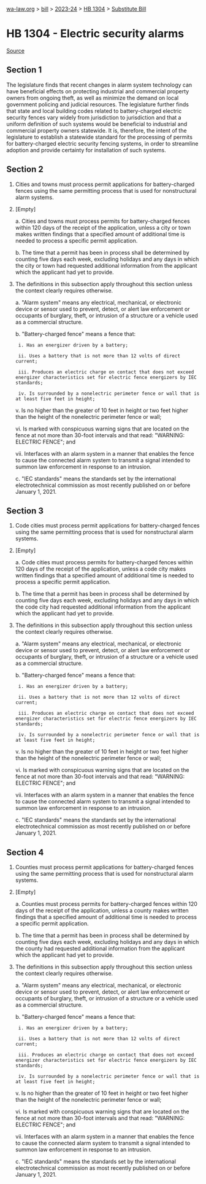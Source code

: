 [wa-law.org](/) > [bill](/bill/) > [2023-24](/bill/2023-24/) > [HB 1304](/bill/2023-24/hb/1304/) > [Substitute Bill](/bill/2023-24/hb/1304/S/)

# HB 1304 - Electric security alarms

[Source](http://lawfilesext.leg.wa.gov/biennium/2023-24/Pdf/Bills/House%20Bills/1304-S.pdf)

## Section 1
The legislature finds that recent changes in alarm system technology can have beneficial effects on protecting industrial and commercial property owners from ongoing theft, as well as minimize the demand on local government policing and judicial resources. The legislature further finds that state and local building codes related to battery-charged electric security fences vary widely from jurisdiction to jurisdiction and that a uniform definition of such systems would be beneficial to industrial and commercial property owners statewide. It is, therefore, the intent of the legislature to establish a statewide standard for the processing of permits for battery-charged electric security fencing systems, in order to streamline adoption and provide certainty for installation of such systems.

## Section 2
1. Cities and towns must process permit applications for battery-charged fences using the same permitting process that is used for nonstructural alarm systems.

2. [Empty]

    a. Cities and towns must process permits for battery-charged fences within 120 days of the receipt of the application, unless a city or town makes written findings that a specified amount of additional time is needed to process a specific permit application.

    b. The time that a permit has been in process shall be determined by counting five days each week, excluding holidays and any days in which the city or town had requested additional information from the applicant which the applicant had yet to provide.

3. The definitions in this subsection apply throughout this section unless the context clearly requires otherwise.

    a. "Alarm system" means any electrical, mechanical, or electronic device or sensor used to prevent, detect, or alert law enforcement or occupants of burglary, theft, or intrusion of a structure or a vehicle used as a commercial structure.

    b. "Battery-charged fence" means a fence that:

        i. Has an energizer driven by a battery;

        ii. Uses a battery that is not more than 12 volts of direct current;

        iii. Produces an electric charge on contact that does not exceed energizer characteristics set for electric fence energizers by IEC standards;

        iv. Is surrounded by a nonelectric perimeter fence or wall that is at least five feet in height;

    v. Is no higher than the greater of 10 feet in height or two feet higher than the height of the nonelectric perimeter fence or wall;

    vi. Is marked with conspicuous warning signs that are located on the fence at not more than 30-foot intervals and that read: "WARNING: ELECTRIC FENCE"; and

    vii. Interfaces with an alarm system in a manner that enables the fence to cause the connected alarm system to transmit a signal intended to summon law enforcement in response to an intrusion.

    c. "IEC standards" means the standards set by the international electrotechnical commission as most recently published on or before January 1, 2021.

## Section 3
1. Code cities must process permit applications for battery-charged fences using the same permitting process that is used for nonstructural alarm systems.

2. [Empty]

    a. Code cities must process permits for battery-charged fences within 120 days of the receipt of the application, unless a code city makes written findings that a specified amount of additional time is needed to process a specific permit application.

    b. The time that a permit has been in process shall be determined by counting five days each week, excluding holidays and any days in which the code city had requested additional information from the applicant which the applicant had yet to provide.

3. The definitions in this subsection apply throughout this section unless the context clearly requires otherwise.

    a. "Alarm system" means any electrical, mechanical, or electronic device or sensor used to prevent, detect, or alert law enforcement or occupants of burglary, theft, or intrusion of a structure or a vehicle used as a commercial structure.

    b. "Battery-charged fence" means a fence that:

        i. Has an energizer driven by a battery;

        ii. Uses a battery that is not more than 12 volts of direct current;

        iii. Produces an electric charge on contact that does not exceed energizer characteristics set for electric fence energizers by IEC standards;

        iv. Is surrounded by a nonelectric perimeter fence or wall that is at least five feet in height;

    v. Is no higher than the greater of 10 feet in height or two feet higher than the height of the nonelectric perimeter fence or wall;

    vi. Is marked with conspicuous warning signs that are located on the fence at not more than 30-foot intervals and that read: "WARNING: ELECTRIC FENCE"; and

    vii. Interfaces with an alarm system in a manner that enables the fence to cause the connected alarm system to transmit a signal intended to summon law enforcement in response to an intrusion.

    c. "IEC standards" means the standards set by the international electrotechnical commission as most recently published on or before January 1, 2021.

## Section 4
1. Counties must process permit applications for battery-charged fences using the same permitting process that is used for nonstructural alarm systems.

2. [Empty]

    a. Counties must process permits for battery-charged fences within 120 days of the receipt of the application, unless a county makes written findings that a specified amount of additional time is needed to process a specific permit application.

    b. The time that a permit has been in process shall be determined by counting five days each week, excluding holidays and any days in which the county had requested additional information from the applicant which the applicant had yet to provide.

3. The definitions in this subsection apply throughout this section unless the context clearly requires otherwise.

    a. "Alarm system" means any electrical, mechanical, or electronic device or sensor used to prevent, detect, or alert law enforcement or occupants of burglary, theft, or intrusion of a structure or a vehicle used as a commercial structure.

    b. "Battery-charged fence" means a fence that:

        i. Has an energizer driven by a battery;

        ii. Uses a battery that is not more than 12 volts of direct current;

        iii. Produces an electric charge on contact that does not exceed energizer characteristics set for electric fence energizers by IEC standards;

        iv. Is surrounded by a nonelectric perimeter fence or wall that is at least five feet in height;

    v. Is no higher than the greater of 10 feet in height or two feet higher than the height of the nonelectric perimeter fence or wall;

    vi. Is marked with conspicuous warning signs that are located on the fence at not more than 30-foot intervals and that read: "WARNING: ELECTRIC FENCE"; and

    vii. Interfaces with an alarm system in a manner that enables the fence to cause the connected alarm system to transmit a signal intended to summon law enforcement in response to an intrusion.

    c. "IEC standards" means the standards set by the international electrotechnical commission as most recently published on or before January 1, 2021.
